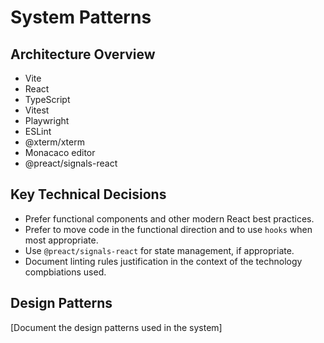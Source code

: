 # System Patterns

## Architecture Overview

- Vite
- React
- TypeScript
- Vitest
- Playwright
- ESLint
- @xterm/xterm
- Monacaco editor
- @preact/signals-react

## Key Technical Decisions

* Prefer functional components and other modern React best practices.
* Prefer to move code in the functional direction and to use `hooks` when most appropriate.
* Use `@preact/signals-react` for state management, if appropriate.
* Document linting rules justification in the context of the technology compbiations used.

## Design Patterns
[Document the design patterns used in the system]
